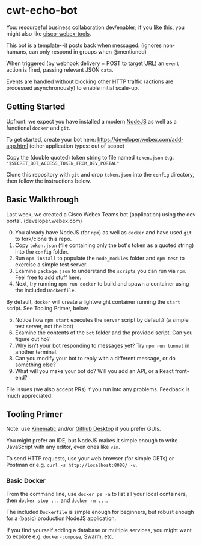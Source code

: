 # cwt-echo-bot

You: resourceful business collaboration dev/enabler; if you like this, you might also like [cisco-webex-tools](https://www.npmjs.com/package/cisco-webex-tools).

This bot is a template--it posts back when messaged. (ignores non-humans, can only respond in groups when @mentioned)

When triggered (by webhook delivery = POST to target URL) an `event` action is fired, passing relevant JSON `data`.

Events are handled without blocking other HTTP traffic (actions are processed asynchronously) to enable initial scale-up.

## Getting Started

Upfront: we expect you have installed a modern [NodeJS](https://nodejs.org) as well as a functional `docker` and `git`.

To get started, create your bot here: https://developer.webex.com/add-app.html (other application types: out of scope)

Copy the (double quoted) token string to file named `token.json` e.g. `"$SECRET_BOT_ACCESS_TOKEN_FROM_DEV_PORTAL"`

Clone this repository with `git` and drop `token.json` into the `config` directory, then follow the instructions below.

## Basic Walkthrough

Last week, we created a Cisco Webex Teams bot (application) using the dev portal. (developer.webex.com)

0. You already have NodeJS (for `npm`) as well as `docker` and have used `git` to fork/clone this repo.
1. Copy `token.json` (file containing only the bot's token as a quoted string) into the `config` folder.
2. Run `npm install` to populate the `node_modules` folder and `npm test` to exercise a simple test server.
3. Examine `package.json` to understand the `scripts` you can run via `npm`. Feel free to add stuff here.
4. Next, try running `npm run docker` to build and spawn a container using the included `Dockerfile`.

By default, `docker` will create a lightweight container running the `start` script. See Tooling Primer, below.

5. Notice how `npm start` executes the `server` script by default? (a simple test server, not the bot)
6. Examine the contents of the `bot` folder and the provided script. Can you figure out ho?
7. Why isn't your bot responding to messages yet? Try `npm run tunnel` in another terminal.
8. Can you modify your bot to reply with a different message, or do something else?
9. What will you make your bot do? Will you add an API, or a React front-end?

File issues (we also accept PRs) if you run into any problems. Feedback is much appreciated!

## Tooling Primer

Note: use [Kinematic](https://kitematic.com) and/or [Github Desktop](https://desktop.github.com/) if you prefer GUIs.

You might prefer an IDE, but NodeJS makes it simple enough to write JavaScript with any editor, even ones like `vim`.

To send HTTP requests, use your web browser (for simple GETs) or Postman or e.g. `curl -s http://localhost:8080/ -v`.

### Basic Docker

From the command line, use `docker ps -a` to list all your local containers, then `docker stop ...` and `docker rm ...`.

The included `Dockerfile` is simple enough for beginners, but robust enough for a (basic) production NodeJS application.

If you find yourself adding a database or multiple services, you might want to explore e.g. `docker-compose`, Swarm, etc.

